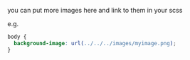 you can put more images here and link to them in your scss

e.g.
```css
body {
  background-image: url(../../../images/myimage.png);
}
